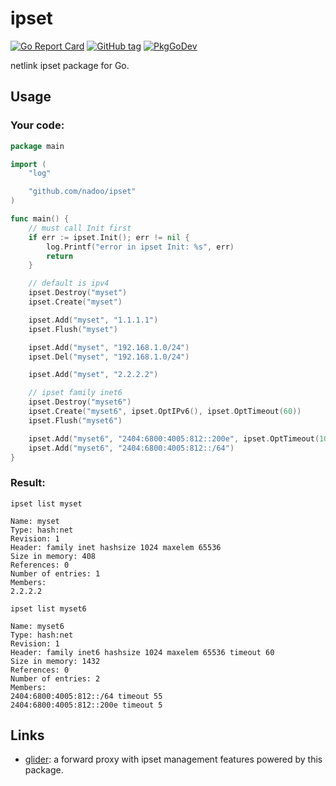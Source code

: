 # ipset

[![Go Report Card](https://goreportcard.com/badge/github.com/nadoo/ipset?style=flat-square)](https://goreportcard.com/report/github.com/nadoo/ipset)
[![GitHub tag](https://img.shields.io/github/v/tag/nadoo/ipset.svg?sort=semver&style=flat-square)](https://github.com/nadoo/ipset/releases)
[![PkgGoDev](https://pkg.go.dev/badge/github.com/nadoo/ipset)](https://pkg.go.dev/github.com/nadoo/ipset)

netlink ipset package for Go.

## Usage

### Your code:
```Go
package main

import (
	"log"

	"github.com/nadoo/ipset"
)

func main() {
	// must call Init first
	if err := ipset.Init(); err != nil {
		log.Printf("error in ipset Init: %s", err)
		return
	}

	// default is ipv4
	ipset.Destroy("myset")
	ipset.Create("myset")

	ipset.Add("myset", "1.1.1.1")
	ipset.Flush("myset")

	ipset.Add("myset", "192.168.1.0/24")
	ipset.Del("myset", "192.168.1.0/24")

	ipset.Add("myset", "2.2.2.2")

	// ipset family inet6
	ipset.Destroy("myset6")
	ipset.Create("myset6", ipset.OptIPv6(), ipset.OptTimeout(60))
	ipset.Flush("myset6")

	ipset.Add("myset6", "2404:6800:4005:812::200e", ipset.OptTimeout(10))
	ipset.Add("myset6", "2404:6800:4005:812::/64")
}
```

### Result:
`ipset list myset`

```
Name: myset
Type: hash:net
Revision: 1
Header: family inet hashsize 1024 maxelem 65536
Size in memory: 408
References: 0
Number of entries: 1
Members:
2.2.2.2
```

`ipset list myset6`

```
Name: myset6
Type: hash:net
Revision: 1
Header: family inet6 hashsize 1024 maxelem 65536 timeout 60
Size in memory: 1432
References: 0
Number of entries: 2
Members:
2404:6800:4005:812::/64 timeout 55
2404:6800:4005:812::200e timeout 5
```

## Links

- [glider](https://github.com/nadoo/glider): a forward proxy with ipset management features powered by this package.